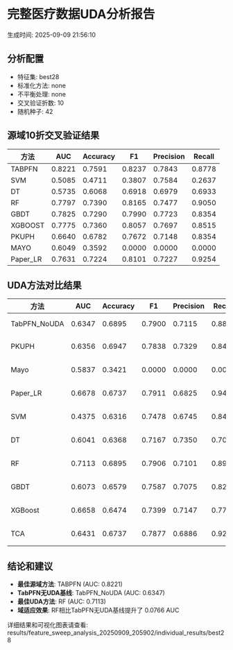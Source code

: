 # 完整医疗数据UDA分析报告

生成时间: 2025-09-09 21:56:10

## 分析配置

- 特征集: best28
- 标准化方法: none
- 不平衡处理: none
- 交叉验证折数: 10
- 随机种子: 42

## 源域10折交叉验证结果

| 方法 | AUC | Accuracy | F1 | Precision | Recall |
|------|-----|----------|----|-----------| -------|
| TABPFN | 0.8221 | 0.7591 | 0.8237 | 0.7843 | 0.8778 |
| SVM | 0.5085 | 0.4711 | 0.3807 | 0.7584 | 0.2637 |
| DT | 0.5735 | 0.6068 | 0.6918 | 0.6979 | 0.6933 |
| RF | 0.7797 | 0.7390 | 0.8165 | 0.7477 | 0.9050 |
| GBDT | 0.7825 | 0.7290 | 0.7990 | 0.7723 | 0.8354 |
| XGBOOST | 0.7775 | 0.7360 | 0.8057 | 0.7697 | 0.8515 |
| PKUPH | 0.6640 | 0.6782 | 0.7672 | 0.7148 | 0.8354 |
| MAYO | 0.6049 | 0.3592 | 0.0000 | 0.0000 | 0.0000 |
| Paper_LR | 0.7631 | 0.7224 | 0.8101 | 0.7227 | 0.9254 |

## UDA方法对比结果

| 方法 | AUC | Accuracy | F1 | Precision | Recall | 类型 |
|------|-----|----------|----|-----------| -------|------|
| TabPFN_NoUDA | 0.6347 | 0.6895 | 0.7900 | 0.7115 | 0.8880 | TabPFN基线 |
| PKUPH | 0.6356 | 0.6947 | 0.7838 | 0.7329 | 0.8474 | 传统基线 |
| Mayo | 0.5837 | 0.3421 | 0.0000 | 0.0000 | 0.0000 | 传统基线 |
| Paper_LR | 0.6678 | 0.6737 | 0.7911 | 0.6825 | 0.9429 | 传统基线 |
| SVM | 0.4375 | 0.6316 | 0.7478 | 0.6745 | 0.8474 | 机器学习基线 |
| DT | 0.6041 | 0.6368 | 0.7167 | 0.7350 | 0.7058 | 机器学习基线 |
| RF | 0.7113 | 0.6895 | 0.7906 | 0.7101 | 0.8942 | 机器学习基线 |
| GBDT | 0.6073 | 0.6579 | 0.7587 | 0.7075 | 0.8224 | 机器学习基线 |
| XGBoost | 0.6658 | 0.6474 | 0.7399 | 0.7147 | 0.7744 | 机器学习基线 |
| TCA | 0.6431 | 0.6737 | 0.7877 | 0.6886 | 0.9200 | UDA方法 |

## 结论和建议

- **最佳源域方法**: TABPFN (AUC: 0.8221)
- **TabPFN无UDA基线**: TabPFN_NoUDA (AUC: 0.6347)
- **最佳UDA方法**: RF (AUC: 0.7113)
- **域适应效果**: RF相比TabPFN无UDA基线提升了 0.0766 AUC

详细结果和可视化图表请查看: results/feature_sweep_analysis_20250909_205902/individual_results/best28